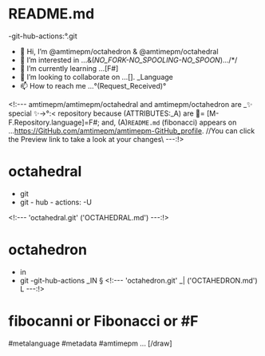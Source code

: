 # README.md
-git-hub-actions:°.git
- 👋 Hi, I’m @amtimepm/octahedron & @amtimepm/octahedral
- 👀 I’m interested in ...&(_NO_FORK-NO_SPOOLING-NO_SPOON_).../*/
- 🌱 I’m currently learning ...[F#]
- 💞️ I’m looking to collaborate on ...[]. _Language 
- 📫 How to reach me ...°(Request_Received)°

<!:---
amtimepm/amtimepm/octahedral and amtimepm/octahedron are  _✨ special ✨->°:< repository because (ATTRIBUTES:_A) are 🚫= [M-F.Repository.language]=F#; and, (A)`README.md` (fibonacci) appears on ...https://GitHub.com/amtimepm/amtimepm-GitHub_profile.
//You can click the Preview link to take a look at your changes\\
---:!>

# octahedral 
- git
- git - hub - actions: -U

<!:--- 'octahedral.git' ('OCTAHEDRAL.md') ---:!>

# octahedron
- in
- git
-git-hub-actions _IN
§
<!:--- 'octahedron.git' _| ('OCTAHEDRON.md') L ---:!>

# fibocanni or Fibonacci or #F
#metalanguage
#metadata
#amtimepm
...
[/draw]